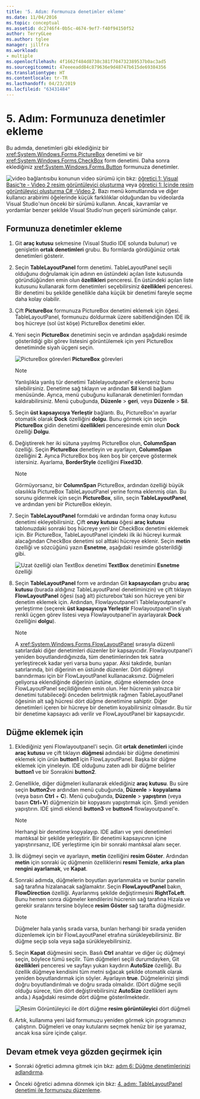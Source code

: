 ```yaml
---
title: '5. Adım: Formunuza denetimler ekleme'
ms.date: 11/04/2016
ms.topic: conceptual
ms.assetid: dc2746f4-0b5c-4674-9ef7-f40f94150f52
author: TerryGLee
ms.author: tglee
manager: jillfra
ms.workload:
- multiple
ms.openlocfilehash: 4f1662f484d8738c381f704732389537b0ac3ad5
ms.sourcegitcommit: 47eeeeadd84c879636e9d48747b615de69384356
ms.translationtype: HT
ms.contentlocale: tr-TR
ms.lasthandoff: 04/23/2019
ms.locfileid: "63431484"
---
```

# <a name="step-5-add-controls-to-your-form"></a>5. Adım: Formunuza denetimler ekleme
Bu adımda, denetimleri gibi eklediğiniz bir <xref:System.Windows.Forms.PictureBox> denetimi ve bir <xref:System.Windows.Forms.CheckBox> form denetimi. Daha sonra eklediğiniz <xref:System.Windows.Forms.Button> formunuza denetimler.

 ![video bağlantısı](../data-tools/media/playvideo.gif)bu konunun video sürümü için bkz: [öğretici 1: Visual Basic'te - Video 2 resim görüntüleyici oluşturma](http://go.microsoft.com/fwlink/?LinkId=205211) veya [öğretici 1: İçinde resim görüntüleyici oluşturma C# -Video 2](http://go.microsoft.com/fwlink/?LinkId=205200). Bazı menü komutlarında ve diğer kullanıcı arabirimi öğelerinde küçük farklılıklar olduğundan bu videolarda Visual Studio'nun önceki bir sürümü kullanın. Ancak, kavramlar ve yordamlar benzer şekilde Visual Studio'nun geçerli sürümünde çalışır.

## <a name="to-add-controls-to-your-form"></a>Formunuza denetimler ekleme

1. Git **araç kutusu** sekmesine (Visual Studio IDE solunda bulunur) ve genişletin **ortak denetimleri** grubu. Bu formlarda gördüğünüz ortak denetimleri gösterir.

2. Seçin **TableLayoutPanel** form denetimi. TableLayoutPanel seçili olduğunu doğrulamak için adının en üstündeki açılan liste kutusunda göründüğünden emin olun **özellikleri** penceresi. En üstündeki açılan liste kutusunu kullanarak form denetimleri seçebilirsiniz **özellikleri** penceresi. Bir denetimi bu şekilde genellikle daha küçük bir denetimi fareyle seçme daha kolay olabilir.

3. Çift **PictureBox** formunuza PictureBox denetimi eklemek için öğesi. TableLayoutPanel, formunuzu doldurmak üzere sabitlendiğinden IDE ilk boş hücreye (sol üst köşe) PictureBox denetimi ekler.

4. Yeni seçin **PictureBox** denetimini seçin ve ardından aşağıdaki resimde gösterildiği gibi görev listesini görüntülemek için yeni PictureBox denetiminde siyah üçgeni seçin.

     ![PictureBox görevleri](../ide/media/express_pictureboxtasks.png)
**PictureBox** görevleri

    > [!NOTE]
    > Yanlışlıkla yanlış tür denetimi Tablelayoutpanel'e eklerseniz bunu silebilirsiniz. Denetime sağ tıklayın ve ardından **Sil** kendi bağlam menüsünde. Ayrıca, menü çubuğunu kullanarak denetimleri formdan kaldırabilirsiniz. Menü çubuğunda, **Düzenle** > **geri**, veya **Düzenle** > **Sil**.

5. Seçin **üst kapsayıcıya Yerleştir** bağlantı. Bu, PictureBox'ın ayarlar otomatik olarak **Dock** özelliğini **dolgu**. Bunu görmek için seçin **PictureBox** gidin denetimi **özellikleri** penceresinde emin olun **Dock** özelliği **Dolgu**.

6. Değiştirerek her iki sütuna yayılmış PictureBox olun, **ColumnSpan** özelliği. Seçin **PictureBox** denetleyin ve ayarlayın, **ColumnSpan** özelliğini **2**. Ayrıca PictureBox boş iken boş bir çerçeve göstermek istersiniz. Ayarlama, **BorderStyle** özelliğini **Fixed3D**.

    > [!NOTE]
    > Görmüyorsanız, bir **ColumnSpan** PictureBox, ardından özelliği büyük olasılıkla PictureBox TableLayoutPanel yerine forma eklenmiş olan. Bu sorunu gidermek için seçin **PictureBox**, silin, seçin **TableLayoutPanel**, ve ardından yeni bir PictureBox ekleyin.

7. Seçin **TableLayoutPanel** formdaki ve ardından forma onay kutusu denetimi ekleyebilirsiniz. Çift **onay kutusu** öğesi **araç kutusu** tablonuzdaki sonraki boş hücreye yeni bir CheckBox denetimi eklemek için. Bir PictureBox, TableLayoutPanel içindeki ilk iki hücreyi kurmak alacağından CheckBox denetimi sol alttaki hücreye eklenir. Seçin **metin** özelliği ve sözcüğünü yazın **Esnetme**, aşağıdaki resimde gösterildiği gibi.

     ![Uzat özelliği olan TextBox denetimi](../ide/media/express_pictureviewercheckbox.png)
**TextBox** denetimini **Esnetme** özelliği

8. Seçin **TableLayoutPanel** form ve ardından Git **kapsayıcıları** grubu **araç kutusu** (burada aldığınız TableLayoutPanel denetiminizin) ve çift tıklayın **FlowLayoutPanel** öğesi (sağ alt) picturebox'taki son hücreye yeni bir denetim eklemek için. Ardından, Flowlayoutpanel'i Tablelayoutpanel'e yerleştirme (seçerek **üst kapsayıcıya Yerleştir** Flowlayoutpanel'in siyah renkli üçgen görev listesi veya Flowlayoutpanel'in ayarlayarak **Dock** özelliğini **dolgu**).

    > [!NOTE]
    > A <xref:System.Windows.Forms.FlowLayoutPanel> sırasıyla düzenli satırlardaki diğer denetimleri düzenler bir kapsayıcıdır. Flowlayoutpanel'i yeniden boyutlandırdığınızda, tüm denetimlerinden tek satıra yerleştirecek kadar yeri varsa bunu yapar. Aksi takdirde, bunları satırlarında, biri diğerinin en üstünde düzenler. Dört düğmeyi barındırması için bir FlowLayoutPanel kullanacaksınız. Düğmeleri geliyorsa eklendiğinde diğerinin üstüne, düğme eklemeden önce FlowLayoutPanel seçildiğinden emin olun. Her hücrenin yalnızca bir denetimi tutabileceği önceden belirtmiştik rağmen TableLayoutPanel öğesinin alt sağ hücresi dört düğme denetimine sahiptir. Diğer denetimleri içeren bir hücreye bir denetim koyabilirsiniz olmasıdır. Bu tür bir denetime kapsayıcı adı verilir ve FlowLayoutPanel bir kapsayıcıdır.

## <a name="to-add-buttons"></a>Düğme eklemek için

1. Eklediğiniz yeni Flowlayoutpanel'i seçin. Git **ortak denetimleri** içinde **araç kutusu** ve çift tıklayın **düğmesi** adındaki bir düğme denetimini eklemek için ürün **button1** için FlowLayoutPanel. Başka bir düğme eklemek için yineleyin. IDE olduğunu zaten adlı bir düğme belirler **button1** ve bir Sonrakini **button2**.

2. Genellikle, diğer düğmeleri kullanarak eklediğiniz **araç kutusu**. Bu süre seçin **button2**ve ardından menü çubuğunda, **Düzenle** > **kopyalama** (veya basın **Ctrl** + **C**). Menü çubuğunda, **Düzenle** > **yapıştırın** (veya basın **Ctrl**+**V**) düğmenizin bir kopyasını yapıştırmak için. Şimdi yeniden yapıştırın. IDE şimdi eklendi **button3** ve **button4** flowlayoutpanel'e.

    > [!NOTE]
    > Herhangi bir denetime kopyalayıp. IDE adları ve yeni denetimleri mantıksal bir şekilde yerleştirir. Bir denetimi kapsayıcının içine yapıştırırsanız, IDE yerleştirme için bir sonraki mantıksal alanı seçer.

3. İlk düğmeyi seçin ve ayarlayın, **metin** özelliğini **resim Göster**. Ardından **metin** için sonraki üç düğmenin özelliklerini **resmi Temizle**, **arka plan rengini ayarlamak**, ve **Kapat**.

4. Sonraki adımda, düğmelerin boyutları ayarlanmakta ve bunlar panelin sağ tarafına hizalanacak sağlamaktır. Seçin **FlowLayoutPanel** bakın, **FlowDirection** özelliği. Ayarlanmış şekilde değiştirmesini **RightToLeft**. Bunu hemen sonra düğmeler kendilerini hücrenin sağ tarafına Hizala ve gerekir sıralarını tersine böylece **resim Göster** sağ tarafta düğmesidir.

    > [!NOTE]
    > Düğmeler hala yanlış sırada varsa, bunları herhangi bir sırada yeniden düzenlemek için bir FlowLayoutPanel etrafına sürükleyebilirsiniz. Bir düğme seçip sola veya sağa sürükleyebilirsiniz.

5. Seçin **Kapat** düğmesini seçin. Basılı **Ctrl** anahtar ve diğer üç düğmeyi seçin, böylece tümü seçilir. Tüm düğmeleri seçili durumdayken, Git **özellikleri** penceresi ve sayfayı yukarı kaydırın **AutoSize** özelliği. Bu özellik düğmeye kendisini tüm metni sığacak şekilde otomatik olarak yeniden boyutlandırmak için söyler. Ayarlayın **true**. Düğmelerinizi şimdi doğru boyutlandırılmalı ve doğru sırada olmalıdır. (Dört düğme seçili olduğu sürece, tüm dört değiştirebilirsiniz **AutoSize** özellikleri aynı anda.) Aşağıdaki resimde dört düğme gösterilmektedir.

     ![Resim Görüntüleyici ile dört düğme](../ide/media/express_autosize.png)
**resim görüntüleyici** dört düğmeli

6. Artık, kullanıma yeni laid formunuzu yeniden görmek için programınızı çalıştırın. Düğmeleri ve onay kutularını seçmek henüz bir işe yaramaz, ancak kısa süre içinde çalışır.

## <a name="to-continue-or-review"></a>Devam etmek veya gözden geçirmek için

- Sonraki öğretici adımına gitmek için bkz: [adım 6: Düğme denetimlerinizi adlandırma](../ide/step-6-name-your-button-controls.md).

- Önceki öğretici adımına dönmek için bkz: [4. adım: TableLayoutPanel denetimi ile formunuzu düzenleme](../ide/step-4-lay-out-your-form-with-a-tablelayoutpanel-control.md).
